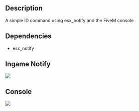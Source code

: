 ## Description
A simple ID command using esx_notify and the FiveM console

## Dependencies
- esx_notify

## Ingame Notify
<img src="https://r2.fivemanage.com/pub/6wrkkoj8pfqq.png"  align="center" />

## Console
<img src="https://r2.fivemanage.com/pub/gttv33bsodg5.png"  align="center" />
